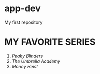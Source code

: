# app-dev
My first repository
# **MY FAVORITE SERIES**
1. *Peaky Blinders*
2. *The Umbrella Academy*
3. *Money Heist*
